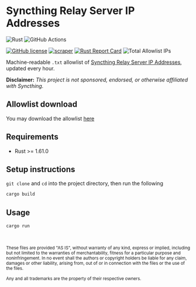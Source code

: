 # Syncthing Relay Server IP Addresses

![Rust](https://img.shields.io/badge/Rust-000000?style=for-the-badge&logo=rust&logoColor=white)
![GitHub Actions](https://img.shields.io/badge/GitHub_Actions-2088FF?style=for-the-badge&logo=github-actions&logoColor=white)

[![GitHub license](https://img.shields.io/badge/LICENSE-BSD--3--CLAUSE-GREEN?style=for-the-badge)](LICENSE)
[![scraper](https://img.shields.io/github/workflow/status/elliotwutingfeng/SyncthingRelayServerIPs/scraper?label=SCRAPER&style=for-the-badge)](https://github.com/elliotwutingfeng/SyncthingRelayServerIPs/actions/workflows/scraper.yml)
[![Rust Report Card](https://rust-reportcard.xuri.me/badge/github.com/elliotwutingfeng/SyncthingRelayServerIPs?style=for-the-badge)](https://rust-reportcard.xuri.me/report/github.com/elliotwutingfeng/SyncthingRelayServerIPs)
<img src="https://img.shields.io/tokei/lines/github/elliotwutingfeng/SyncthingRelayServerIPs?label=Total%20Allowlist%20IPs&style=for-the-badge" alt="Total Allowlist IPs"/>

Machine-readable `.txt` allowlist of [Syncthing Relay Server IP Addresses](https://relays.syncthing.net), updated every hour.

**Disclaimer:** _This project is not sponsored, endorsed, or otherwise affiliated with Syncthing._

## Allowlist download

You may download the allowlist [here](ips.txt?raw=1)

## Requirements

-   Rust >= 1.61.0

## Setup instructions

`git clone` and `cd` into the project directory, then run the following

```bash
cargo build
```

## Usage

```bash
cargo run
```

&nbsp;

<sup>These files are provided "AS IS", without warranty of any kind, express or implied, including but not limited to the warranties of merchantability, fitness for a particular purpose and noninfringement. In no event shall the authors or copyright holders be liable for any claim, damages or other liability, arising from, out of or in connection with the files or the use of the files.</sup>

<sub>Any and all trademarks are the property of their respective owners.</sub>
